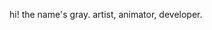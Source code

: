 hi! the name's gray.
artist, animator, developer.

<!---
grayaliens/grayaliens is a ✨ special ✨ repository because its `README.md` (this file) appears on your GitHub profile.
You can click the Preview link to take a look at your changes.
--->
